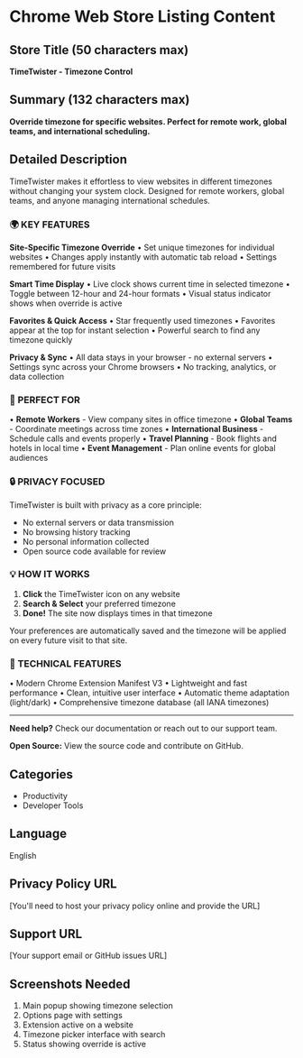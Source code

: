 # Chrome Web Store Listing Content

## Store Title (50 characters max)
**TimeTwister - Timezone Control**

## Summary (132 characters max)
**Override timezone for specific websites. Perfect for remote work, global teams, and international scheduling.**

## Detailed Description

TimeTwister makes it effortless to view websites in different timezones without changing your system clock. Designed for remote workers, global teams, and anyone managing international schedules.

### 🌍 KEY FEATURES

**Site-Specific Timezone Override**
• Set unique timezones for individual websites
• Changes apply instantly with automatic tab reload
• Settings remembered for future visits

**Smart Time Display**
• Live clock shows current time in selected timezone
• Toggle between 12-hour and 24-hour formats
• Visual status indicator shows when override is active

**Favorites & Quick Access**
• Star frequently used timezones
• Favorites appear at the top for instant selection
• Powerful search to find any timezone quickly

**Privacy & Sync**
• All data stays in your browser - no external servers
• Settings sync across your Chrome browsers
• No tracking, analytics, or data collection

### 🎯 PERFECT FOR

• **Remote Workers** - View company sites in office timezone
• **Global Teams** - Coordinate meetings across time zones
• **International Business** - Schedule calls and events properly
• **Travel Planning** - Book flights and hotels in local time
• **Event Management** - Plan online events for global audiences

### 🔒 PRIVACY FOCUSED

TimeTwister is built with privacy as a core principle:
- No external servers or data transmission
- No browsing history tracking
- No personal information collected
- Open source code available for review

### 💡 HOW IT WORKS

1. **Click** the TimeTwister icon on any website
2. **Search & Select** your preferred timezone
3. **Done!** The site now displays times in that timezone

Your preferences are automatically saved and the timezone will be applied on every future visit to that site.

### 🚀 TECHNICAL FEATURES

• Modern Chrome Extension Manifest V3
• Lightweight and fast performance
• Clean, intuitive user interface
• Automatic theme adaptation (light/dark)
• Comprehensive timezone database (all IANA timezones)

---

**Need help?** Check our documentation or reach out to our support team.

**Open Source:** View the source code and contribute on GitHub.

## Categories
- Productivity
- Developer Tools

## Language
English

## Privacy Policy URL
[You'll need to host your privacy policy online and provide the URL]

## Support URL
[Your support email or GitHub issues URL]

## Screenshots Needed
1. Main popup showing timezone selection
2. Options page with settings
3. Extension active on a website
4. Timezone picker interface with search
5. Status showing override is active
